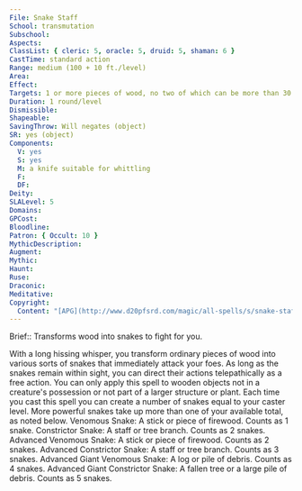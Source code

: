 ```yaml
---
File: Snake Staff
School: transmutation
Subschool: 
Aspects: 
ClassList: { cleric: 5, oracle: 5, druid: 5, shaman: 6 }
CastTime: standard action
Range: medium (100 + 10 ft./level)
Area: 
Effect: 
Targets: 1 or more pieces of wood, no two of which can be more than 30 ft. apart
Duration: 1 round/level
Dismissible: 
Shapeable: 
SavingThrow: Will negates (object)
SR: yes (object)
Components:
  V: yes
  S: yes
  M: a knife suitable for whittling
  F: 
  DF: 
Deity: 
SLALevel: 5
Domains: 
GPCost: 
Bloodline: 
Patron: { Occult: 10 }
MythicDescription: 
Augment: 
Mythic: 
Haunt: 
Ruse: 
Draconic: 
Meditative: 
Copyright:
  Content: "[APG](http://www.d20pfsrd.com/magic/all-spells/s/snake-staff)"
---
```

Brief:: Transforms wood into snakes to fight for you.

With a long hissing whisper, you transform ordinary pieces of wood into various sorts of snakes that immediately attack your foes.   As long as the snakes remain within sight, you can direct their actions telepathically as a free action. You can only apply this spell to wooden objects not in a creature's possession or not part of a larger structure or plant. Each time you cast this spell you can create a number of snakes equal to your caster level. More powerful snakes take up more than one of your available total, as noted below.   Venomous Snake: A stick or piece of firewood. Counts as 1 snake.   Constrictor Snake: A staff or tree branch. Counts as 2 snakes.   Advanced Venomous Snake: A stick or piece of firewood. Counts as 2 snakes.   Advanced Constrictor Snake: A staff or tree branch. Counts as 3 snakes.   Advanced Giant Venomous Snake: A log or pile of debris. Counts as 4 snakes.   Advanced Giant Constrictor Snake: A fallen tree or a large pile of debris. Counts as 5 snakes.
